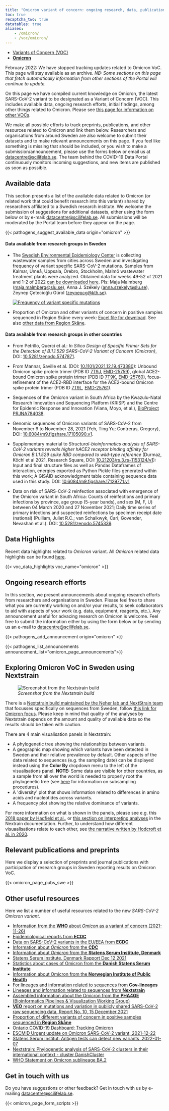 ```yaml
---
title: "Omicron variant of concern: ongoing research, data, publications and preprints"
toc: true
recaptcha_two: true
datatables: true
aliases:
    - /omicron/
    - /voc/omicron/
---
```


<div class="row mb-4"><div class="col col-sm-8"><ul class="nav nav-tabs nav-justified">
  <li class="nav-item">
    <a class="nav-link" href="../">Variants of Concern (VOC)</a>
  </li>
  <li class="nav-item">
    <a class="nav-link active" href="#"><b>Omicron<br></b></a>
  </li>
</ul></div></div>

<div class="alert alert-info">
  <i class="bi bi-exclamation-triangle-fill"></i> February 2022: We have stopped tracking updates related to Omicron VoC. This page will stay available as an archive. <i>NB: Some sections on this page that fetch automatically information from other sections of the Portal will continue to update.</i>
</div>

On this page we have compiled current knowledge on Omicron, the latest SARS-CoV-2 variant to be designated as a Variant of Concern (VOC). This includes available data, ongoing research efforts, initial findings, among other things related to Omicron. Please see [this page for information on other VOCs](../).

We make all possible efforts to track preprints, publications, and other resources related to Omicron and link them below. Researchers and organisations from around Sweden are also welcome to submit their datasets and to make relevant announcements on this page. If you feel like something is missing that should be included, or you wish to make a submission/announcement, please use the forms below or email us at datacentre@scilifelab.se. The team behind the COVID-19 Data Portal continuously monitors incoming suggestions, and new items are published as soon as possible.

## Available data

This section presents a list of the available data related to Omicron (or related work that could benefit research into this variant) shared by researchers affiliated to a Swedish research institute. We welcome the submission of suggestions for additional datasets, either using the form below or by e-mail: datacentre@scilifelab.se. All submissions will be moderated by the Portal team before they appear on the page.

{{< pathogens_suggest_available_data origin="omicron" >}}

#### Data available from research groups in Sweden

  <ul>
    <li><p>The <a href="https://www.scilifelab.se/pandemic-response/pandemic-laboratory-preparedness/swedish-environmental-epidemiology-center-seec/">Swedish Environmental Epidemiology Center</a> is collecting wastewater samples from cities across Sweden and investigating frequency of variant specific SARS-CoV-2 mutations. Samples from Kalmar, Umeå, Uppsala, Örebro, Stockholm, Malmö wastewater treatment plants were analyzed. Obtained data for weeks 49-52 of 2021 and 1-2 of 2022 <a href="https://blobserver.dckube.scilifelab.se/blob/sarscov2_frequency_of_mutations.csv/info">can be downloaded here</a>. PIs: Maja Malmberg (<a href="mailto:maja.malmberg@slu.se">maja.malmberg@slu.se</a>), Anna J. Székely (<a href="mailto:anna.szekely@slu.se">anna.szekely@slu.se</a>), Zeynep Çetecioğlu Gürol (<a href="mailto:zeynepcg@kth.se">zeynepcg@kth.se</a>).</p>
    <p><a href="/voc/delta_omicron_all_B1_2_simple.pdf"><img src="/voc/delta_omicron_all_B1_2_simple.png" alt="Frequency of variant specific mutations"></a></p>
  </li>
    <li><p>Proportion of Omicron and other variants of concern in positive samples sequenced in Region Skåne every week: <a href="https://www.skane.se/siteassets/lagesbild-covid-19-i-skane/sekvensering-tidsserie.xlsx">Excel file for download</a>. See also <a href="https://www.skane.se/digitala-rapporter/lagesbild-covid-19-i-skane/om-statistiken/">other data from Region Skåne</a>.</p></li>
  </ul>

#### Data available from research groups in other countries

<ul>
  <li><p>From Petrillo, Querci et al.: <em>In Silico Design of Specific Primer Sets for the Detection of B.1.1.529 SARS-CoV-2 Variant of Concern (Omicron)</em>, DOI: <a href="https://doi.org/10.5281/zenodo.5747871">10.5281/zenodo.5747871</a>.</p></li>
  <li><p>From Mannar, Saville et al. (DOI: <a href="https://doi.org/10.1101/2021.12.19.473380">10.1101/2021.12.19.473380</a>): Unbound Omicron spike protein trimer (PDB ID <a href="https://www.rcsb.org/structure/7T9J">7T9J</a>, <a href="https://www.emdataresource.org/EMD-25759">EMD-25759</a>), global ACE2-bound Omicron spike protein trimer (PDB ID <a href="https://www.rcsb.org/structure/7T9K">7T9K</a>, <a href="https://www.emdataresource.org/EMD-25760">EMD-25760</a>), focus-refinement of the ACE2-RBD interface for the ACE2-bound Omicron spike protein trimer (PDB ID <a href="https://www.rcsb.org/structure/7T9L">7T9L</a>, <a href="https://www.emdataresource.org/EMD-25761">EMD-25761</a>).</p></li>
  <li><p>Sequences of the Omicron variant in South Africa by the Kwazulu-Natal Research Innovation and Sequencing Platform (KRISP) and the Centre for Epidemic Response and Innovation (Viana, Moyo, et al.), <a href="https://www.ncbi.nlm.nih.gov/bioproject/?term=PRJNA784038">BioProject PRJNA784038</a>.</p></li>
  <li><p>Genomic sequences of Omicron variants of SARS-CoV-2 from November 9 to November 28, 2021 (Yeh, Ting Yu; Contreras, Gregory), DOI: <a href="https://doi.org/10.6084/m9.figshare.17105090.v1">10.6084/m9.figshare.17105090.v1</a>.</p></li>
  <li><p>Supplementary material to <em>Structural-bioinformatics analysis of SARS-CoV-2 variants reveals higher hACE2 receptor binding affinity for Omicron B.1.1.529 spike RBD compared to wild-type reference</em> (Durmaz, Köchl et al 2021, Research Square, DOI: <a href="https://doi.org/10.21203/rs.3.rs-1153124/v1">10.21203/rs.3.rs-1153124/v1</a>):  Input and final structure files as well as Pandas Dataframes of interaction, energies exported as Python Pickle files generated within this work; A GISAID acknowledgment table containing sequence data used in this study. DOI: <a href="https://doi.org/10.6084/m9.figshare.17129771.v1">10.6084/m9.figshare.17129771.v1</a></p></li>
  <li><p>Data on risk of SARS-CoV-2 reinfection associated with emergence of the Omicron variant in South Africa: Counts of reinfections and primary infections by province, age group (5-year bands), and sex (M, F, U) between 04 March 2020 and 27 November 2021; Daily time series of primary infections and suspected reinfections by specimen receipt date (national) (Pulliam, Juliet R.C.; van Schalkwyk, Cari; Govender, Nevashan et al.). DOI: <a href="https://doi.org/10.5281/zenodo.5745339">10.5281/zenodo.5745339</a>.</p></li>
</ul>

## Data Highlights

Recent data highlights related to *Omicron* variant. All *Omicron* related data highlights can be found <a href="/highlights/vocs/omicron">here</a>.

{{< voc_data_highlights voc_name="omicron" >}}

## Ongoing research efforts

In this section, we present announcements about ongoing research efforts from researchers and organisations in Sweden. Please feel free to share what you are currently working on and/or your results, to seek collaborators to aid with aspects of your work (e.g. data, equipment, reagents, etc.). Any announcement useful for advacing research on Omicron is welcome. Feel free to submit the information either by using the form below or by sending us an e-mail to datacentre@scilifelab.se.

{{< pathogens_add_announcement origin="omicron" >}}

{{< pathogens_list_announcements announcement_list="omicron_page_announcements">}}

## Exploring Omicron VoC in Sweden using Nextstrain

<figure class="figure float-right mx-3 w-50">
  <img src="/voc/nextstrain_omicron.png" alt="Screenshot from the Nextstrain build" class="img-thumbnail">
  <figcaption class="figure-caption mt-1"><i>Screenshot from the Nextstrain build</i></figcaption>
</figure>

There is a [Nextstrain build maintained by the Neher lab and NextStrain team](https://nextstrain.org/groups/neherlab/ncov/sweden) that focusses specifically on sequences from Sweden, follow [this link for Omicron focus](https://nextstrain.org/groups/neherlab/ncov/sweden?f_clade_membership=21K%20%28Omicron%29). Please keep in mind that quality of the analyses by Nextstrain depends on the amount and quality of available data so the results should be taken with caution.

There are 4 main visualisation panels in Nextstrain:

- A phylogenetic tree showing the relationships between variants.
- A geographic map showing which variants have been detected in Sweden and their relative prevalence by default. Other aspects of the data related to sequences (e.g. the sampling date) can be displayed instead using the **Color By** dropdown menu to the left of the visualisations panel. **NOTE:** Some data are visible for other countries, as a sample from all over the world is needed to properly root the phylogenetic tree (see [here](https://docs.nextstrain.org/projects/ncov/en/latest/analysis/data-prep.html) for information on subsampling procedures).
- A 'diversity' plot that shows information related to differences in amino acids and nucleotides across variants.
- A frequency plot showing the relative dominance of variants.

For more information on what is shown in the panels, please see e.g. this [2018 paper by Hadfield et al.](https://academic.oup.com/bioinformatics/article/34/23/4121/5001388), or [this section on interpreting analyses](https://docs.nextstrain.org/en/latest/learn/interpret/index.html) in the Nextrain documentation. Further, to understand how different visuaalisations relate to each other, see [the narrative written by Hodcroft et al. in 2020](https://nextstrain.org/narratives/trees-background).

## Relevant publications and preprints

Here we display a selection of preprints and journal publications with participation of research groups in Sweden reporting results on Omicron VoC.

{{< omicron_page_pubs_swe >}}

## Other useful resources

Here we list a number of useful resources related to the new *SARS-CoV-2 Omicron variant*.

- [Information from the **WHO** about *Omicon* as a variant of concern (2021-11-26)](https://www.who.int/news/item/26-11-2021-classification-of-omicron-(b.1.1.529)-sars-cov-2-variant-of-concern)
- [Epidemiological reports from **ECDC**](https://www.ecdc.europa.eu/en/news-events)
- [Data on SARS-CoV-2 variants in the EU/EEA from **ECDC**](https://www.ecdc.europa.eu/en/publications-data/data-virus-variants-covid-19-eueea)
- [Information about *Omicron* from the **CDC**](https://www.cdc.gov/coronavirus/2019-ncov/variants/omicron-variant.html)
- [Information about *Omicron* from the **Statens Serum Institute, Denmark**](https://www.ssi.dk/aktuelt/nyheder/2021/status-pa-omikron-varianten-b11529-pr-061221)
- [Statens Serum Institute, Denmark Rapport Dec 12 2021](https://covid19.ssi.dk/virusvarianter/omikron)
- [Statistics about cases of Omicron from the **Danish Statens Serum Institute**](https://files.ssi.dk/covid19/podepind-sekventering/variant-pcr-test-december2021/opgoerelse-variantpcr-covid19-13122021-j49o)
- [Information about Omicron from the **Norwegian Institute of Public Health**](https://www.fhi.no/en/id/infectious-diseases/coronavirus/statistikk-over-meldte-tilfeller-avny-virusvariant-omikron/)
- [For lineages and information related to sequences from **Cov-lineages**](https://cov-lineages.org/global_report_B.1.1.529.html)
- [Lineages and information related to sequences from **Nextstrain**](https://nextstrain.org/groups/neherlab/ncov/sweden)
- [Assembled information about the Omicron from the **PHA4GE** (Bioinformatics Pipelines & Visualization Working Group)](https://github.com/pha4ge/pipeline-resources/blob/main/docs/omicron-resources.md)
- [**VEO** report on mutations and variation in publicly shared SARS-CoV-2 raw sequencing data, Report No. 10, 15 December 2021](https://www.veo-europe.eu/news/nyhed?id=%7B1B87370A-0EBB-4412-81E5-9390A6FCDC07%7D)
- [Proportion of different variants of concern in positive samples sequenced in **Region Skåne**](https://www.skane.se/digitala-rapporter/lagesbild-covid-19-i-skane/sekvensering/)
- [Ontario COVID-19 Dashboard: Tracking Omicron](https://covid19-sciencetable.ca/ontario-dashboard/)
- [ESCMID Urgent update on Omicron SARS-CoV-2 variant, 2021-12-22](https://eacademy.escmid.org/escmid/2021/covid-19-webinars/348220/)
- [Statens Serum Institut: Antigen tests can detect new variants, 2022-01-07](https://www.ssi.dk/aktuelt/nyheder/2022/antigentest-undersoger-for-varianter)
- [Nextstrain: Phylogenetic analysis of SARS-CoV-2 clusters in their international context - cluster DanishCluster](https://nextstrain.org/groups/neherlab/ncov/DanishCluster)
- [WHO Statement on Omicron sublineage BA.2](https://www.who.int/news/item/22-02-2022-statement-on-omicron-sublineage-ba.2)

## Get in touch with us

Do you have suggestions or other feedback? Get in touch with us by e-mailing datacentre@scilifelab.se.

{{< omicron_page_form_scripts >}}
